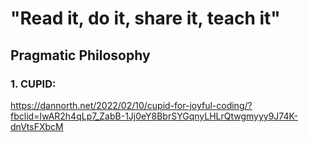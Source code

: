 # "Read it, do it, share it, teach it"

## Pragmatic Philosophy
### 1. CUPID:
https://dannorth.net/2022/02/10/cupid-for-joyful-coding/?fbclid=IwAR2h4qLp7_ZabB-1Jj0eY8BbrSYGqnyLHLrQtwgmyyy9J74K-dnVtsFXbcM
